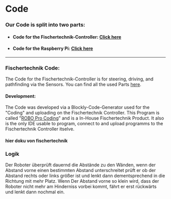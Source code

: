 # Code
### Our Code is split into two parts:
- #### Code for the Fischertechnik-Controller: [Click here](./dev/)
- #### Code for the Raspberry Pi: [Click here](./raspberry/)
---

### Fischertechnik Code:
The Code for the Fischertechnik-Controller is for steering, driving, and pathfinding via the Sensors. You can find all the used Parts [here](./DOCUMENTATION.md#table-of-contents).

#### Development:
The Code was developed via a Blockly-Code-Generator used for the "Coding" and uploading on the Fischertechnik Controller. This Program is called "[ROBO Pro Coding](https://apps.microsoft.com/detail/9mxpk52r734c?hl=de-de&gl=DE)" and is a In-House Fischertechnik Product. It also is the only IDE usable to program, connect to and upload programms to the Fischertechnik Controller itselve.

#### hier doku von fischertechnik

### Logik
Der Roboter überprüft dauernd die Abstände zu den Wänden, wenn der Abstand vorne einen bestimmten Abstand unterschreitet prüft er ob der Abstand rechts oder links größer ist und lenkt dann dementsprechend in die Richtung mit mehr Platz. Wenn Der Abstand vorne so klein wird, dass der Roboter nicht mehr am Hinderniss vorbei kommt, fährt er erst rückwärts und lenkt dann nochmal ein.
